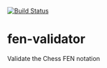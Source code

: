 [![Build Status](https://travis-ci.org/jayasurian123/fen-validator.svg?branch=master)](https://travis-ci.org/jayasurian123/fen-validator)

# fen-validator
Validate the Chess FEN notation
